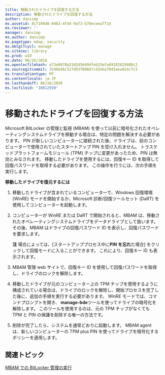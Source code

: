 ```yaml
---
title: 移動されたドライブを回復する方法
description: 移動されたドライブを回復する方法
author: dansimp
ms.assetid: 0c7199d8-9463-4f44-9af3-b70eceeaff1d
ms.reviewer: ''
manager: dansimp
ms.author: dansimp
ms.pagetype: mdop, security
ms.mktglfcycl: manage
ms.sitesec: library
ms.prod: w10
ms.date: 06/16/2016
ms.openlocfilehash: e73e0878a3102d56494feb33efa69182029988c2
ms.sourcegitcommit: 354664bc527d93f80687cd2eba70d1eea024c7c3
ms.translationtype: MT
ms.contentlocale: ja-JP
ms.lasthandoff: 06/26/2020
ms.locfileid: "10812930"
---
```

# 移動されたドライブを回復する方法


Microsoft BitLocker の管理と監視 (MBAM) を使って以前に暗号化されたオペレーティングシステムドライブを移動する場合は、特定の問題を解決する必要があります。 PIN が新しいコンピューターに接続された後、ドライブは、前のコンピューターで使用されていたスタートアップ PIN を受け入れません。 トラステッドプラットフォームモジュール (TPM) チップに変更があったため、PIN は無効とみなされます。 移動したドライブを使用するには、回復キー ID を取得して回復パスワードを取得する必要があります。 この操作を行うには、次の手順を実行します。

**移動したドライブを復元するには**

1.  移動したドライブが含まれているコンピューターで、Windows 回復環境 (WinRE) モードを開始するか、Microsoft 診断/回復ツールセット (DaRT) を使用してコンピューターを起動します。

2.  コンピューターが WinRE または DaRT で開始されると、MBAM は、移動されたオペレーティングシステムドライブをデータドライブとして扱います。 その後、MBAM はドライブの回復パスワード ID を表示し、回復パスワードを要求します。

    **注** 場合によっては、[スタートアッププロセス中に**PIN を忘れ**た場合] をクリックして回復モードに入ることができます。 これにより、回復キー ID も表示されます。

     

3.  MBAM 管理 web サイトで、回復キー ID を使用して回復パスワードを取得し、ドライブのロックを解除します。

4.  移動したドライブが元のコンピューター上の TPM チップを使用するように構成されている場合は、ドライブのロックを解除し、開始プロセスを完了した後に、追加の手順を実行する必要があります。 WinRE モードでは、コマンドプロンプトを開き、 **manage-bde**ツールを使ってドライブの暗号化を解除します。 このツールを使用するのは、元の TPM チップがなくても TPM と PIN の保護を削除する唯一の方法です。

5.  削除が完了したら、システムを通常どおりに起動します。 MBAM agent は、新しいコンピューターの TPM plus PIN を使ってドライブを暗号化するポリシーを適用します。

## 関連トピック


[MBAM での BitLocker 管理の実行](performing-bitlocker-management-with-mbam.md)

 

 





